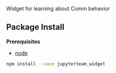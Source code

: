 Widget for learning about Comm behavior

Package Install
---------------

**Prerequisites**
- [node](http://nodejs.org/)

```bash
npm install --save jupyterteam_widget
```
